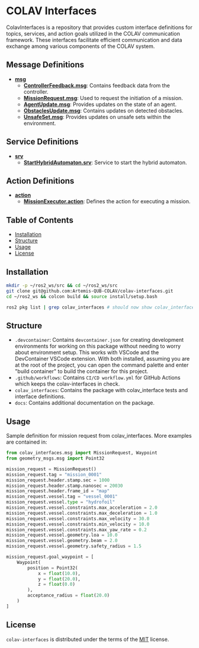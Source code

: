 # COLAV Interfaces

ColavInterfaces is a repository that provides custom interface definitions for topics, services, and action goals utilized in the COLAV communication framework. These interfaces facilitate efficient communication and data exchange among various components of the COLAV system.

## Message Definitions

- **[msg](https://github.com/Artemis-QUB-COLAV/colav-interfaces/tree/main/colav_interfaces/msg)**
    - **[ControllerFeedback.msg](https://github.com/Artemis-QUB-COLAV/colav-interfaces/blob/main/colav_interfaces/msg/controller_data/ControllerFeedback.msg)**: Contains feedback data from the controller.
    - **[MissionRequest.msg](https://github.com/Artemis-QUB-COLAV/colav-interfaces/blob/main/colav_interfaces/msg/mission_config/MissionRequest.msg)**: Used to request the initiation of a mission.
    - **[AgentUpdate.msg](https://github.com/Artemis-QUB-COLAV/colav-interfaces/blob/main/colav_interfaces/msg/state_updates/agent_update/AgentUpdate.msg)**: Provides updates on the state of an agent.
    - **[ObstaclesUpdate.msg](https://github.com/Artemis-QUB-COLAV/colav-interfaces/blob/main/colav_interfaces/msg/state_updates/obstacles_update/ObstaclesUpdate.msg)**: Contains updates on detected obstacles.
    - **[UnsafeSet.msg](https://github.com/Artemis-QUB-COLAV/colav-interfaces/blob/main/colav_interfaces/msg/state_updates/unsafe_set_update/UnsafeSet.msg)**: Provides updates on unsafe sets within the environment.

## Service Definitions

- **[srv](https://github.com/Artemis-QUB-COLAV/colav-interfaces/tree/main/colav_interfaces/srv)**
    - **[StartHybridAutomaton.srv](https://github.com/Artemis-QUB-COLAV/colav-interfaces/blob/main/colav_interfaces/srv/hybrid_automaton/StartHybridAutomaton.srv)**: Service to start the hybrid automaton.

## Action Definitions

- **[action](https://github.com/Artemis-QUB-COLAV/colav-interfaces/tree/main/colav_interfaces/action)**
    - **[MissionExecutor.action](https://github.com/Artemis-QUB-COLAV/colav-interfaces/tree/main/colav_interfaces/action/MissionExecutor.action)**: Defines the action for executing a mission.

## Table of Contents

- [Installation](#installation)
- [Structure](#structure)
- [Usage](#usage)
- [License](#license)

## Installation

```bash
mkdir -p ~/ros2_ws/src && cd ~/ros2_ws/src
git clone git@github.com:Artemis-QUB-COLAV/colav-interfaces.git
cd ~/ros2_ws && colcon build && source install/setup.bash

ros2 pkg list | grep colav_interfaces # should now show colav_interfaces
```

## Structure

- `.devcontainer`: Contains `devcontainer.json` for creating development environments for working on this package without needing to worry about environment setup. This works with VSCode and the DevContainer VSCode extension. With both installed, assuming you are at the root of the project, you can open the command palette and enter "build container" to build the container for this project.
- `.github/workflows`: Contains `CI/CD workflow.yml` for GitHub Actions which keeps the colav-interfaces in check.
- `colav_interfaces`: Contains the package with colav_interface tests and interface definitions.
- `docs`: Contains additional documentation on the package.

## Usage

Sample definition for mission request from colav_interfaces. More examples are contained in:

```python
from colav_interfaces.msg import MissionRequest, Waypoint
from geometry_msgs.msg import Point32

mission_request = MissionRequest()
mission_request.tag = "mission_0001"
mission_request.header.stamp.sec = 1000
mission_request.header.stamp.nanosec = 20030
mission_request.header.frame_id = "map"
mission_request.vessel.tag = "vessel_0001"
mission_request.vessel.type = "hydrofoil"
mission_request.vessel.constraints.max_acceleration = 2.0
mission_request.vessel.constraints.max_deceleration = 1.0
mission_request.vessel.constraints.max_velocity = 30.0
mission_request.vessel.constraints.min_velocity = 10.0
mission_request.vessel.constraints.max_yaw_rate = 0.2
mission_request.vessel.geometry.loa = 10.0
mission_request.vessel.geometry.beam = 2.0
mission_request.vessel.geometry.safety_radius = 1.5

mission_request.goal_waypoint = [
    Waypoint(
        position = Point32(
            x = float(10.0),
            y = float(20.0),
            z = float(0.0)
        ),
        acceptance_radius = float(20.0)
    )
]
```

## License

`colav-interfaces` is distributed under the terms of the [MIT](https://github.com/Artemis-QUB-COLAV/colav-interfaces/blob/main/LICENSE) license.